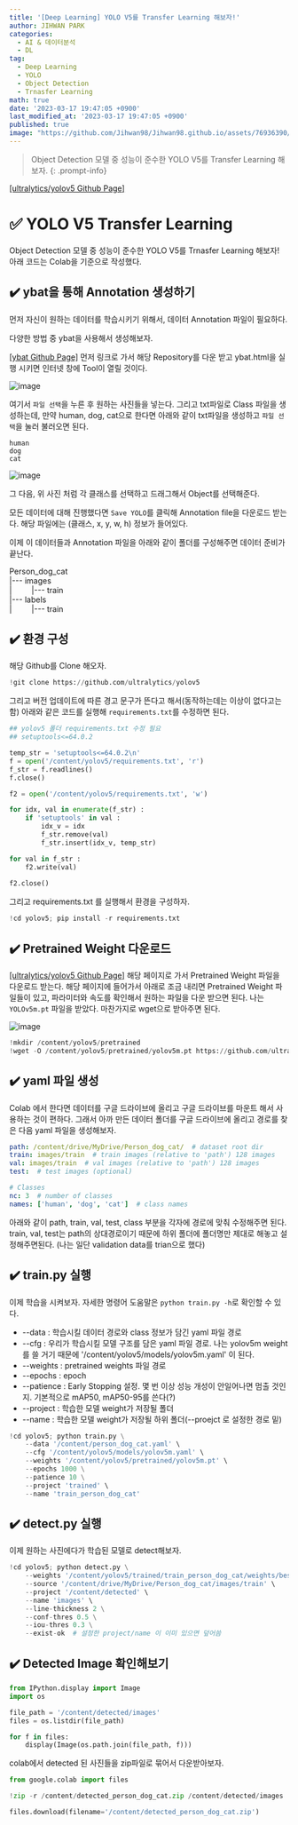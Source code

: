 ```yaml
---
title: '[Deep Learning] YOLO V5를 Transfer Learning 해보자!'
author: JIHWAN PARK
categories:
  - AI & 데이터분석
  - DL
tag:
  - Deep Learning
  - YOLO
  - Object Detection
  - Trnasfer Learning
math: true
date: '2023-03-17 19:47:05 +0900'
last_modified_at: '2023-03-17 19:47:05 +0900'
published: true
image: "https://github.com/Jihwan98/Jihwan98.github.io/assets/76936390/ab3ea9e9-5ae9-4b47-b47d-5ece03ecedb9"
---
```

> Object Detection 모델 중 성능이 준수한 YOLO V5를 Transfer Learning 해보자.
{: .prompt-info}

<a href='https://github.com/ultralytics/yolov5' target='_blank'>[ultralytics/yolov5 Github Page]</a>

# ✅ YOLO V5 Transfer Learning
Object Detection 모델 중 성능이 준수한 YOLO V5를 Trnasfer Learning 해보자! 아래 코드는 Colab을 기준으로 작성했다.

## ✔️ ybat을 통해 Annotation 생성하기
먼저 자신이 원하는 데이터를 학습시키기 위해서, 데이터 Annotation 파일이 필요하다.

다양한 방법 중 ybat을 사용해서 생성해보자.

<a href='https://github.com/drainingsun/ybat' target='_blank'>[ybat Github Page]</a> 먼저 링크로 가서 해당 Repository를 다운 받고 ybat.html을 실행 시키면 인터넷 창에 Tool이 열릴 것이다.

![image](https://user-images.githubusercontent.com/76936390/225886620-9886827e-fc4d-475f-996d-04e94d5efe3d.png)

여기서 `파일 선택`을 누른 후 원하는 사진들을 넣는다. 그리고 txt파일로 Class 파일을 생성하는데, 만약 human, dog, cat으로 한다면 아래와 같이 txt파일을 생성하고 `파일 선택`을 눌러 불러오면 된다.

```
human
dog
cat
```

![image](https://user-images.githubusercontent.com/76936390/225887485-e7187ab4-9634-49e5-94c6-73ef25321091.png)

그 다음, 위 사진 처럼 각 클래스를 선택하고 드래그해서 Object를 선택해준다. 

모든 데이터에 대해 진행했다면 `Save YOLO`를 클릭해 Annotation file을 다운로드 받는다. 해당 파일에는 (클래스, x, y, w, h) 정보가 들어있다.

이제 이 데이터들과 Annotation 파일을 아래와 같이 폴더를 구성해주면 데이터 준비가 끝난다.

Person_dog_cat<br>
|--- images<br>
| &nbsp; &nbsp; &nbsp; &nbsp; |--- train<br>
|--- labels<br>
| &nbsp; &nbsp; &nbsp; &nbsp; |--- train<br>

## ✔️ 환경 구성

해당 Github를 Clone 해오자.

```python
!git clone https://github.com/ultralytics/yolov5
```

그리고 버전 업데이트에 따른 경고 문구가 뜬다고 해서(동작하는데는 이상이 없다고는 함) 아래와 같은 코드를 실행해 `requirements.txt`를 수정하면 된다.

```python
## yolov5 폴더 requirements.txt 수정 필요
## setuptools<=64.0.2

temp_str = 'setuptools<=64.0.2\n' 
f = open('/content/yolov5/requirements.txt', 'r') 
f_str = f.readlines() 
f.close() 

f2 = open('/content/yolov5/requirements.txt', 'w') 

for idx, val in enumerate(f_str) : 
    if 'setuptools' in val : 
        idx_v = idx 
        f_str.remove(val) 
        f_str.insert(idx_v, temp_str) 

for val in f_str : 
    f2.write(val) 
    
f2.close()
```

그리고 requirements.txt 를 실행해서 환경을 구성하자.

```python
!cd yolov5; pip install -r requirements.txt
```


## ✔️ Pretrained Weight 다운로드
 
<a href='https://github.com/ultralytics/yolov5' target='_blank'>[ultralytics/yolov5 Github Page]</a> 해당 페이지로 가서 Pretrained Weight 파일을 다운로드 받는다. 해당 페이지에 들어가서 아래로 조금 내리면 Pretrained Weight 파일들이 있고, 파라미터와 속도를 확인해서 원하는 파일을 다운 받으면 된다. 나는 `YOLOv5m.pt` 파일을 받았다. 마찬가지로 wget으로 받아주면 된다.

![image](https://user-images.githubusercontent.com/76936390/225902139-cc174153-2557-4efe-a1f7-b353c29321a9.png)

```python
!mkdir /content/yolov5/pretrained
!wget -O /content/yolov5/pretrained/yolov5m.pt https://github.com/ultralytics/yolov5/releases/download/v7.0/yolov5m.pt
```

## ✔️ yaml 파일 생성
Colab 에서 한다면 데이터를 구글 드라이브에 올리고 구글 드라이브를 마운트 해서 사용하는 것이 편하다. 그래서 아까 만든 데이터 폴더를 구글 드라이브에 올리고 경로를 찾은 다음 yaml 파일을 생성해보자.

```yaml
path: /content/drive/MyDrive/Person_dog_cat/  # dataset root dir
train: images/train  # train images (relative to 'path') 128 images
val: images/train  # val images (relative to 'path') 128 images
test:  # test images (optional)

# Classes
nc: 3  # number of classes
names: ['human', 'dog', 'cat']  # class names
```

아래와 같이 path, train, val, test, class 부분을 각자에 경로에 맞춰 수정해주면 된다. train, val, test는 path의 상대경로이기 때문에 하위 폴더에 폴더명만 제대로 해놓고 설정해주면된다. (나는 일단 validation data를 trian으로 했다)

## ✔️ train.py 실행
이제 학습을 시켜보자. 자세한 명령어 도움말은 `python train.py -h`로 확인할 수 있다. 

- --data : 학습시킬 데이터 경로와 class 정보가 담긴 yaml 파일 경로
- --cfg : 우리가 학습시킬 모델 구조를 담은 yaml 파일 경로. 나는 yolov5m weight를 쓸 거기 때문에 '/content/yolov5/models/yolov5m.yaml' 이 된다.
- --weights : pretrained weights 파일 경로
- --epochs : epoch
- --patience : Early Stopping 설정. 몇 번 이상 성능 개성이 안일어나면 멈출 것인지. 기본적으로 mAP50, mAP50-95를 쓴다(?)
- --project : 학습한 모델 weight가 저장될 폴더
- --name : 학습한 모델 weight가 저장될 하위 폴더(--proejct 로 설정한 경로 밑)

```python
!cd yolov5; python train.py \
    --data '/content/person_dog_cat.yaml' \
    --cfg '/content/yolov5/models/yolov5m.yaml' \
    --weights '/content/yolov5/pretrained/yolov5m.pt' \
    --epochs 1000 \
    --patience 10 \
    --project 'trained' \
    --name 'train_person_dog_cat'
```

## ✔️ detect.py 실행
이제 원하는 사진에다가 학습된 모델로 detect해보자.

```python
!cd yolov5; python detect.py \
    --weights '/content/yolov5/trained/train_person_dog_cat/weights/best.pt' \
    --source '/content/drive/MyDrive/Person_dog_cat/images/train' \
    --project '/content/detected' \
    --name 'images' \
    --line-thickness 2 \
    --conf-thres 0.5 \
    --iou-thres 0.3 \
    --exist-ok  # 설정한 project/name 이 이미 있으면 덮어씀
```

## ✔️ Detected Image 확인해보기

```python
from IPython.display import Image
import os

file_path = '/content/detected/images'
files = os.listdir(file_path)

for f in files:
    display(Image(os.path.join(file_path, f)))
```

colab에서 detected 된 사진들을 zip파일로 묶어서 다운받아보자.

```python
from google.colab import files

!zip -r /content/detected_person_dog_cat.zip /content/detected/images

files.download(filename='/content/detected_person_dog_cat.zip')
```